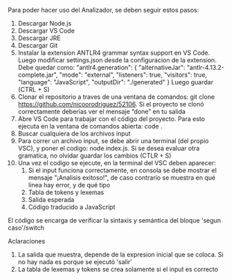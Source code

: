 Para poder hacer uso del Analizador, se deben seguir estos pasos:
1. Descargar Node.js
2. Descargar VS Code
3. Descargar JRE
4. Descargar Git
5. Instalar la extension ANTLR4 grammar syntax support en VS Code. Luego modificar settings.json desde la configuracion de la extension. Debe quedar como:
"antlr4.generation": {
 "alternativeJar": "antlr-4.13.2-complete.jar",
 "mode": "external",
 "listeners": true,
 "visitors": true,
 "language": "JavaScript",
 "outputDir": "./generated"
}
Luego guardar (CTRL + S)
6. Clonar el repositorio a traves de una ventana de comandos: git clone https://github.com/nicoorodriguez/52106. Si el proyecto se clonó correctamente deberías ver el mensaje “done” en tu salida
7. Abre VS Code para trabajar con el código del proyecto. Para esto ejecuta en la ventana de comandos abierta: code .
8. Buscar cualquiera de los archivos input
9. Para correr un archivo input, se debe abrir una terminal (del propio VSC), y poner el codigo: node index.js. Si se desea evaluar otra gramatica, no olvidar guardar los cambios (CTLR + S)
10. Una vez el codigo se ejecute, en la terminal del VSC deben aparecer:
    1. Si el input funciona correctamente, en consola se debe mostrar el mensaje "¡Analisis exitoso!", de caso             contrario se muestra en qué linea hay error, y de qué tipo
    2. Tabla de tokens y lexemas
    3. Salida esperada
    4. Código traducido a JavaScript 

El código se encarga de verificar la sintaxis y semántica del bloque 'segun caso'/switch

Aclaraciones
1. La salida que muestra, depende de la expresion inicial que se coloca. Si no hay nada es porque se ejecutó 'salir'
2. La tabla de lexemas y tokens se crea solamente si el input es correcto
